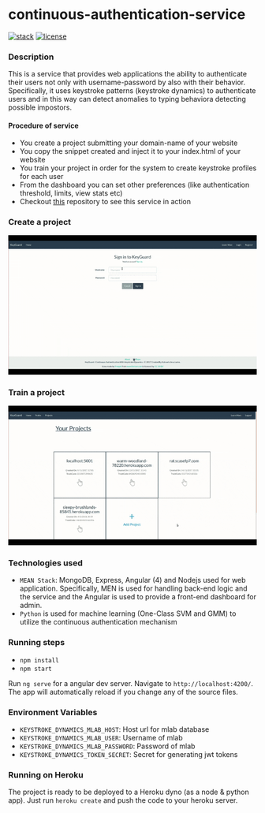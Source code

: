 # continuous-authentication-service

[![stack](https://badgen.net/badge/Stack/MEAN/green)](./LICENSE)
 [![license](https://badgen.net/badge/License/MIT/blue)](./LICENSE)
 
### Description
This is a service that provides web applications the ability to authenticate their users not only with username-password by also with their behavior. Specifically, it uses keystroke patterns (keystroke dynamics) to authenticate users and in this way can detect anomalies to typing behaviora detecting possible impostors. 

#### Procedure of service
- You create a project submitting your domain-name of your website
- You copy the snippet created and inject it to your index.html of your website
- You train your project in order for the system to create keystroke profiles for each user
- From the dashboard you can set other preferences (like authentication threshold, limits, view stats etc)
- Checkout [this](https://github.com/tasoskakour/continuous-authentication-website) repository to see this service in action

### Create a project 

<img src="create-project.gif">

### Train a project 

<img src="train-project.gif">
 
### Technologies used
- `MEAN Stack`: MongoDB, Express, Angular (4) and Nodejs used for web application. Specifically, MEN is used for handling back-end logic and the service and the Angular is used to provide a front-end dashboard for admin.
- `Python` is used for machine learning (One-Class SVM and GMM) to utilize the continuous authentication mechanism

### Running steps

- `npm install`
- `npm start`

Run `ng serve` for a angular dev server. Navigate to `http://localhost:4200/`. The app will automatically reload if you change any of the source files.

### Environment Variables

- `KEYSTROKE_DYNAMICS_MLAB_HOST`: Host url for mlab database
- `KEYSTROKE_DYNAMICS_MLAB_USER`: Username of mlab
- `KEYSTROKE_DYNAMICS_MLAB_PASSWORD`: Password of mlab
- `KEYSTROKE_DYNAMICS_TOKEN_SECRET`: Secret for generating jwt tokens

### Running on Heroku

The project is ready to be deployed to a Heroku dyno (as a node & python app). Just run `heroku create` and push the code to your heroku server.


